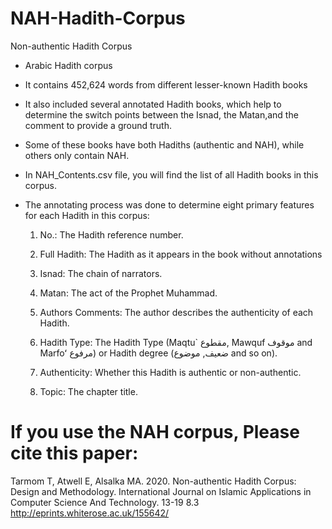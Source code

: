 # NAH-Hadith-Corpus
Non-authentic Hadith Corpus

* Arabic Hadith corpus

* It contains 452,624 words from different lesser-known Hadith books

* It also included several annotated Hadith books, which help to determine the switch points between the Isnad, the Matan,and the comment to provide a ground truth.

* Some of these books have both Hadiths (authentic and NAH), while others only contain NAH.

* In NAH_Contents.csv file, you will find the list of all Hadith books in this corpus.

* The annotating process was done to determine eight primary features for each Hadith in this corpus:
    1. No.: The Hadith reference number.
    
    3. Full Hadith: The Hadith as it appears in the book without annotations
    
    4. Isnad: The chain of narrators.

    4. Matan: The act of the Prophet Muhammad.

    5. Authors Comments: The author describes the authenticity of each Hadith.

    6. Hadith Type: The Hadith Type (Maqtu` مقطوع, Mawquf موقوف and Marfoʻ مرفوع) or Hadith degree (ضعيف, موضوع and so on). 

    7. Authenticity: Whether this Hadith is authentic or non-authentic.

    8. Topic: The chapter title.




# If you use the NAH corpus, Please cite this paper:
Tarmom T, Atwell E, Alsalka MA. 2020. Non-authentic Hadith Corpus: Design and Methodology. International Journal on Islamic Applications in Computer Science And Technology. 13-19 8.3
http://eprints.whiterose.ac.uk/155642/
